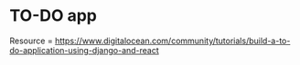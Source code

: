 # TO-DO app

Resource = https://www.digitalocean.com/community/tutorials/build-a-to-do-application-using-django-and-react